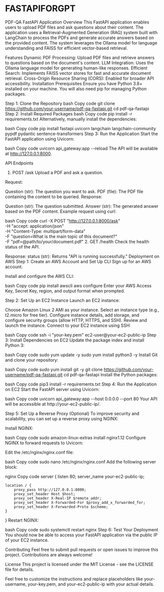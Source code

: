 # FASTAPIFORGPT
PDF-QA FastAPI Application
Overview
This FastAPI application enables users to upload PDF files and ask questions about their content. The application uses a Retrieval-Augmented Generation (RAG) system built with LangChain to process the PDFs and generate accurate answers based on the provided content. The system leverages the Ollama model for language understanding and FAISS for efficient vector-based retrieval.

Features
Dynamic PDF Processing: Upload PDF files and retrieve answers to questions based on the document's content.
LLM Integration: Uses the Ollama language model for generating human-like responses.
Efficient Search: Implements FAISS vector stores for fast and accurate document retrieval.
Cross-Origin Resource Sharing (CORS): Enabled for broader API accessibility.
Installation
Prerequisites
Ensure you have Python 3.8+ installed on your machine. You will also need pip for managing Python packages.

Step 1: Clone the Repository
bash
Copy code
git clone https://github.com/your-username/pdf-qa-fastapi.git
cd pdf-qa-fastapi
Step 2: Install Required Packages
bash
Copy code
pip install -r requirements.txt
Alternatively, manually install the dependencies:

bash
Copy code
pip install fastapi uvicorn langchain langchain-community pypdf pydantic sentence-transformers
Step 3: Run the Application
Start the FastAPI application using Uvicorn:

bash
Copy code
uvicorn api_gateway:app --reload
The API will be available at http://127.0.0.1:8000.

API Endpoints
1. POST /ask
Upload a PDF and ask a question.

Request:

Question (str): The question you want to ask.
PDF (file): The PDF file containing the content to be queried.
Response:

Question (str): The question submitted.
Answer (str): The generated answer based on the PDF content.
Example request using curl:

bash
Copy code
curl -X POST "http://127.0.0.1:8000/ask" \
-H "accept: application/json" \
-H "Content-Type: multipart/form-data" \
-F "question=What is the main topic of this document?" \
-F "pdf=@path/to/your/document.pdf"
2. GET /health
Check the health status of the API.

Response:
status (str): Returns "API is running successfully."
Deployment on AWS
Step 1: Create an AWS Account and Set Up CLI
Sign up for an AWS account.

Install and configure the AWS CLI:

bash
Copy code
pip install awscli
aws configure
Enter your AWS Access Key, Secret Key, region, and output format when prompted.

Step 2: Set Up an EC2 Instance
Launch an EC2 instance:

Choose Amazon Linux 2 AMI as your instance.
Select an instance type (e.g., t2.micro for free tier).
Configure instance details, add storage, and configure security groups (allow HTTP, HTTPS, and SSH).
Review and launch the instance.
Connect to your EC2 instance using SSH:

bash
Copy code
ssh -i "your-key.pem" ec2-user@your-ec2-public-ip
Step 3: Install Dependencies on EC2
Update the package index and install Python 3:

bash
Copy code
sudo yum update -y
sudo yum install python3 -y
Install Git and clone your repository:

bash
Copy code
sudo yum install git -y
git clone https://github.com/your-username/pdf-qa-fastapi.git
cd pdf-qa-fastapi
Install the Python packages:

bash
Copy code
pip3 install -r requirements.txt
Step 4: Run the Application on EC2
Start the FastAPI server using Uvicorn:

bash
Copy code
uvicorn api_gateway:app --host 0.0.0.0 --port 80
Your API will be accessible at http://your-ec2-public-ip/.

Step 5: Set Up a Reverse Proxy (Optional)
To improve security and scalability, you can set up a reverse proxy using NGINX:

Install NGINX:

bash
Copy code
sudo amazon-linux-extras install nginx1.12
Configure NGINX to forward requests to Uvicorn:

Edit the /etc/nginx/nginx.conf file:

bash
Copy code
sudo nano /etc/nginx/nginx.conf
Add the following server block:

nginx
Copy code
server {
    listen 80;
    server_name your-ec2-public-ip;

    location / {
        proxy_pass http://127.0.0.1:8000;
        proxy_set_header Host $host;
        proxy_set_header X-Real-IP $remote_addr;
        proxy_set_header X-Forwarded-For $proxy_add_x_forwarded_for;
        proxy_set_header X-Forwarded-Proto $scheme;
    }
}
Restart NGINX:

bash
Copy code
sudo systemctl restart nginx
Step 6: Test Your Deployment
You should now be able to access your FastAPI application via the public IP of your EC2 instance.

Contributing
Feel free to submit pull requests or open issues to improve this project. Contributions are always welcome!

License
This project is licensed under the MIT License - see the LICENSE file for details.

Feel free to customize the instructions and replace placeholders like your-username, your-key.pem, and your-ec2-public-ip with your actual details.
